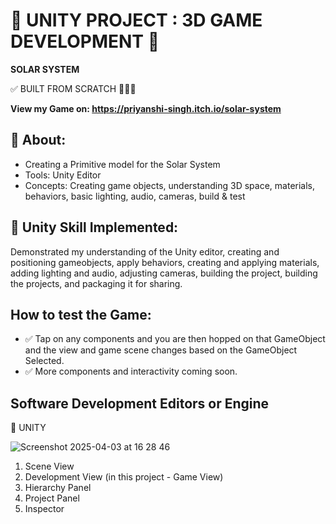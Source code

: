 # 🚀 UNITY PROJECT : 3D GAME DEVELOPMENT 🌌  

**SOLAR SYSTEM**

✅ BUILT FROM SCRATCH 👩🏻‍💻

**View my Game on: https://priyanshi-singh.itch.io/solar-system**

## 🎯 About:  
- Creating a Primitive model for the Solar System  
- Tools: Unity Editor  
- Concepts: Creating game objects, understanding 3D space, materials, behaviors, basic lighting, audio, cameras, build & test  

## 🚀 Unity Skill Implemented:
Demonstrated my understanding of the Unity editor, creating and positioning gameobjects, apply behaviors, creating and applying materials, adding lighting and audio, adjusting cameras, building the project, building the projects, and packaging it for sharing.

## How to test the Game:
- ✅ Tap on any components and you are then hopped on that GameObject and the view and game scene changes based on the GameObject Selected.
- ✅ More components and interactivity coming soon.

## Software Development Editors or Engine
🚀 UNITY

![Screenshot 2025-04-03 at 16 28 46](https://github.com/user-attachments/assets/b7483150-abaf-49ba-a34e-5a551f1d890a)

1) Scene View
2) Development View (in this project - Game View)
3) Hierarchy Panel
4) Project Panel
5) Inspector
